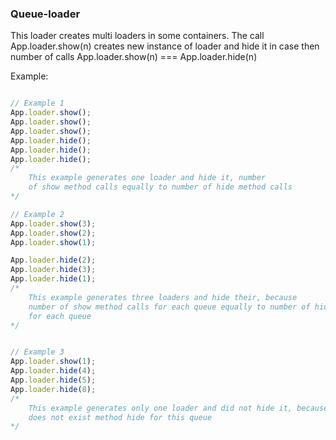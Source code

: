 ### Queue-loader

This loader creates multi loaders in some containers. The call App.loader.show(n) creates
new instance of loader and hide it in case then number of calls App.loader.show(n) === App.loader.hide(n)

Example:

```javascript

// Example 1
App.loader.show();
App.loader.show();
App.loader.show();
App.loader.hide();
App.loader.hide();
App.loader.hide();
/*
    This example generates one loader and hide it, number
    of show method calls equally to number of hide method calls
*/

// Example 2
App.loader.show(3);
App.loader.show(2);
App.loader.show(1);

App.loader.hide(2);
App.loader.hide(3);
App.loader.hide(1);
/*
    This example generates three loaders and hide their, because
    number of show method calls for each queue equally to number of hide method calls
    for each queue
*/


// Example 3
App.loader.show(1);
App.loader.hide(4);
App.loader.hide(5);
App.loader.hide(8);
/*
    This example generates only one loader and did not hide it, because
    does not exist method hide for this queue
*/
     
 ```
